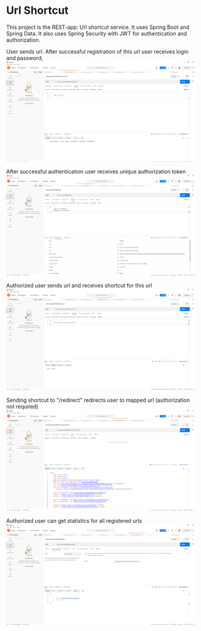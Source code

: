 Url Shortcut
=============
This project is the REST-app: Url shortcut service. It uses Spring Boot and Spring Data. It also uses Spring Security with JWT for authentication and authorization.

User sends url. After successful registration of this url user receives login and password;
![ScreenShot](images/1.png)

After successful authentication user receives unique authorization token
![ScreenShot](images/2.png)

Authorized user sends url and receives shortcut for this url
![ScreenShot](images/3.png)

Sending shortcut to "/redirect" redirects user to mapped url (authorization not required)
![ScreenShot](images/4.png)

Authorized user can get statistics for all registered urls
![ScreenShot](images/5.png)